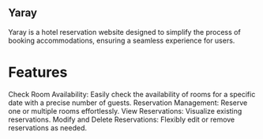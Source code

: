 ## Yaray
 Yaray is a hotel reservation website designed to simplify the process of booking accommodations, ensuring a seamless experience for users.

# Features
Check Room Availability: Easily check the availability of rooms for a specific date with a precise number of guests.
Reservation Management: Reserve one or multiple rooms effortlessly.
View Reservations: Visualize existing reservations.
Modify and Delete Reservations: Flexibly edit or remove reservations as needed.
